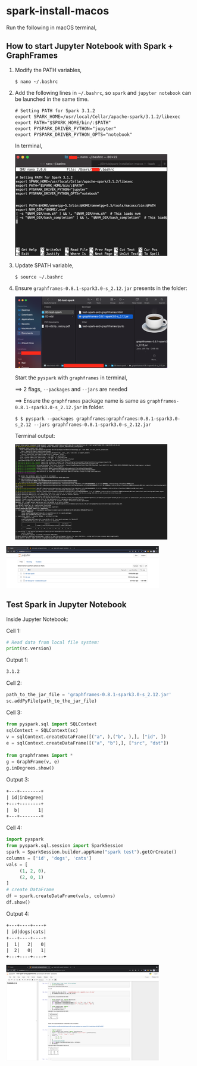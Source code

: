 # spark-install-macos
Run the following in macOS terminal,

## How to start Jupyter Notebook with Spark + GraphFrames
1. Modify the PATH variables,
    ``` shell
    $ nano ~/.bashrc
    ```

2. Add the following lines in `~/.bashrc`, so `spark` and `jupyter notebook` can be launched in the same time.

    ```shell
    # Setting PATH for Spark 3.1.2
    export SPARK_HOME=/usr/local/Cellar/apache-spark/3.1.2/libexec
    export PATH="$SPARK_HOME/bin/:$PATH"
    export PYSPARK_DRIVER_PYTHON="jupyter"
    export PYSPARK_DRIVER_PYTHON_OPTS="notebook"
    ```

    In terminal,

    <img src="img\nano bashrc PATH variables.png" style="zoom:40%;" />

3. Update $PATH variable,

    ```shell
    $ source ~/.bashrc
    ```

4. Ensure `graphframes-0.8.1-spark3.0-s_2.12.jar` presents in the folder:

    <img src="img\folder-files.png" style="zoom:40%;" />

    Start the `pyspark` with `graphframes` in terminal,
    
    ==> 2 flags, `--packages` and `--jars` are needed 

    ==> Ensure the `graphframes` package name is same as `graphframes-0.8.1-spark3.0-s_2.12.jar` in folder.
    
    ```shell
    $ $ pyspark --packages graphframes:graphframes:0.8.1-spark3.0-s_2.12 --jars graphframes-0.8.1-spark3.0-s_2.12.jar
    ```
    
    Terminal output:
    
    <img src="img\start-pyspark-terminal-output.png" style="zoom:40%;" />

<img src="img\start-pyspark-jupyter-notebook.png" style="zoom:40%;" />



## Test Spark in Jupyter Notebook

Inside Jupyter Notebook:

Cell 1:

```python
# Read data from local file system:
print(sc.version)
```

Output 1:

```html
3.1.2
```

Cell 2:

```python
path_to_the_jar_file = 'graphframes-0.8.1-spark3.0-s_2.12.jar'
sc.addPyFile(path_to_the_jar_file)
```

Cell 3:

```python
from pyspark.sql import SQLContext 
sqlContext = SQLContext(sc) 
v = sqlContext.createDataFrame([("a", ),("b", ),], ["id", ]) 
e = sqlContext.createDataFrame([("a", "b"),], ["src", "dst"]) 

from graphframes import * 
g = GraphFrame(v, e) 
g.inDegrees.show()
```

Output 3:

```html
+---+--------+
| id|inDegree|
+---+--------+
|  b|       1|
+---+--------+
```

Cell 4:

```python
import pyspark
from pyspark.sql.session import SparkSession
spark = SparkSession.builder.appName("spark test").getOrCreate()
columns = ['id', 'dogs', 'cats']
vals = [
     (1, 2, 0),
     (2, 0, 1)
]
# create DataFrame
df = spark.createDataFrame(vals, columns)
df.show()
```

Output 4:

```html
+---+----+----+
| id|dogs|cats|
+---+----+----+
|  1|   2|   0|
|  2|   0|   1|
+---+----+----+
```



<img src="img\test-spark-jupyter-notebook.png" style="zoom:40%;" />



